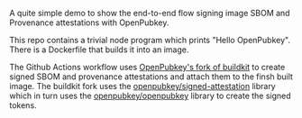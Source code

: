 A quite simple demo to show the end-to-end flow signing image SBOM and Provenance attestations with OpenPubkey.

This repo contains a trivial node program which prints "Hello OpenPubkey". There is a Dockerfile that builds it
into an image.

The Github Actions workflow uses [OpenPubkey's fork of buildkit](https://github.com/openpubkey/buildkit) to create signed SBOM and provenance attestations
and attach them to the finsh built image. The buildkit fork uses the [openpubkey/signed-attestation](https://github.com/openpubkey/signed-attestation) library which
in turn uses the [openpubkey/openpubkey](https://github.com/openpubkey/openpubkey) library to create the signed tokens.
